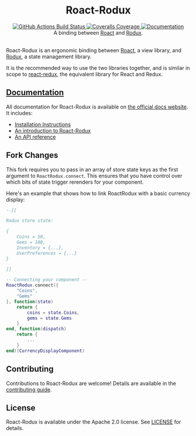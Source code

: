 <h1 align="center">Roact-Rodux</h1>
<div align="center">
	<a href="https://github.com/Roblox/roact-rodux/actions">
		<img src="https://github.com/Roblox/roact-rodux/workflows/CI/badge.svg" alt="GitHub Actions Build Status" />
	</a>
	<a href="https://coveralls.io/github/Roblox/roact-rodux?branch=master">
		<img src="https://coveralls.io/repos/github/Roblox/roact-rodux/badge.svg?branch=master" alt="Coveralls Coverage" />
	</a>
	<a href="http://roblox.github.io/roact-rodux/">
		<img src="https://img.shields.io/badge/docs-website-green.svg" alt="Documentation" />
	</a>
</div>

<div align="center">
	A binding between <a href="https://github.com/Roblox/roact">Roact</a> and <a href="https://github.com/Roblox/rodux">Rodux</a>.
</div>

<div>&nbsp;</div>

Roact-Rodux is an ergonomic binding between [Roact](https://github.com/Roblox/roact), a view library, and [Rodux](https://github.com/Roblox/rodux), a state management library.

It is the recommended way to use the two libraries together, and is similar in scope to [react-redux](https://github.com/reduxjs/react-redux), the equivalent library for React and Redux.

## [Documentation](http://roblox.github.io/roact-rodux/)

All documentation for Roact-Rodux is available on [the official docs website](http://roblox.github.io/roact-rodux). It includes:

- [Installation Instructions](https://roblox.github.io/roact-rodux/guide/installation/)
- [An introduction to Roact-Rodux](https://roblox.github.io/roact-rodux/guide/usage/)
- [An API reference](https://roblox.github.io/roact-rodux/api-reference/)

## Fork Changes

This fork requires you to pass in an array of store state keys as the first argument to `RoactRodux.connect`. This ensures that you have control over which bits of state trigger rerenders for your component.

Here's an example that shows how to link RoactRodux with a basic currency display:

```lua
--[[

Rodux store state:

{
	Coins = 50,
	Gems = 100,
	Inventory = {...},
	UserPreferences = {...}
}

]]

-- Connecting your component --
RoactRodux.connect({
    "Coins",
    "Gems"
}, function(state)
    return {
        coins = state.Coins,
        gems = state.Gems
    }
end, function(dispatch)
    return {
        ...
    }
end)(CurrencyDisplayComponent)
```

## Contributing

Contributions to Roact-Rodux are welcome! Details are available in the [contributing guide](CONTRIBUTING.md).

## License

Roact-Rodux is available under the Apache 2.0 license. See [LICENSE](LICENSE) for details.

```

```
